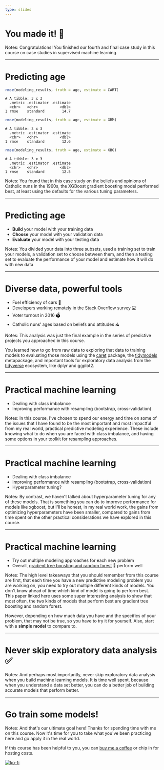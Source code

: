 ```yaml
---
type: slides
---
```


# You made it! 💪

Notes: Congratulations! You finished our fourth and final case study in this course on case studies in supervised machine learning.

---

# Predicting age

```r
rmse(modeling_results, truth = age, estimate = CART)
```

```out
# A tibble: 3 x 3
  .metric .estimator .estimate
  <chr>   <chr>          <dbl>
1 rmse    standard        14.7
```

```r
rmse(modeling_results, truth = age, estimate = GBM)
```

```out
# A tibble: 3 x 3
  .metric .estimator .estimate
  <chr>   <chr>          <dbl>
1 rmse    standard        12.6 
```

```r
rmse(modeling_results, truth = age, estimate = XBG)
```

```out
# A tibble: 3 x 3
  .metric .estimator .estimate
  <chr>   <chr>          <dbl>
1 rmse    standard        12.5
```

Notes: You found that in this case study on the beliefs and opinions of Catholic nuns in the 1960s, the XGBoost gradient boosting model performed best, at least using the defaults for the various tuning parameters. 

---

# Predicting age

- **Build** your model with your training data
- **Choose** your model with your validation data
- **Evaluate** your model with your testing data

Notes: You divided your data into three subsets, used a training set to train your models, a validation set to choose between them, and then a testing set to evaluate the performance of your model and estimate how it will do with new data.

---

# Diverse data, powerful tools

- Fuel efficiency of cars 🚗
- Developers working remotely in the Stack Overflow survey 💻
- Voter turnout in 2016 🗳
- Catholic nuns' ages based on beliefs and attitudes ⛪

Notes: This analysis was just the final example in the series of predictive projects you approached in this course. 

You learned how to go from raw data to exploring that data to training models to evaluating those models using the [caret](https://topepo.github.io/caret/) package, the [tidymodels](https://github.com/tidymodels) metapackage, and important tools for exploratory data analysis from the [tidyverse](https://tidyverse.tidyverse.org/) ecosystem, like dplyr and ggplot2.

---

#  Practical machine learning

- Dealing with class imbalance
- Improving performance with resampling (bootstrap, cross-validation)

Notes: In this course, I've chosen to spend our energy and time on some of the issues that I have found to be the most important and most impactful from my real world, practical predictive modeling experience. These include knowing what to do when you are faced with class imbalance, and having some options in your toolkit for resampling approaches. 

---

# Practical machine learning

- Dealing with class imbalance
- Improving performance with resampling (bootstrap, cross-validation)
- Hyperparameter tuning?

Notes: By contrast, we haven't talked about hyperparameter tuning for any of these models. That is something you can do to improve performance for models like xgboost, but I'll be honest, in my real world work, the gains from optimizing hyperparameters have been smaller, compared to gains from time spent on the other practical considerations we have explored in this course.

---

# Practical machine learning

- Try out multiple modeling approaches for each new problem 
- Overall, [gradient tree boosting and random forest](https://arxiv.org/abs/1708.05070v1) 🌳 perform well

Notes: The high level takeaways that you should remember from this course are first, that each time you have a new predictive modeling problem you are working on, you need to try out multiple different kinds of models. You don't know ahead of time which kind of model is going to perform best. This paper linked here uses some super interesting analysis to show that most often, the two kinds of models that perform best are gradient tree boosting and random forest. 

However, depending on how much data you have and the specifics of your problem, that may not be true, so you have to try it for yourself. Also, start with a **simple model** to compare to. 

---

# Never skip exploratory data analysis ✅



Notes: And perhaps most importantly, never skip exploratory data analysis when you build machine learning models. It is time well spent, because when you understand a data set better, you can do a better job of building accurate models that perform better.

---

# Go train some models!

Notes: And that's our ultimate goal here! Thanks for spending time with me on this course. Now it's time for you to take what you've been practicing here and go apply it in the real world.

If this course has been helpful to you, you can [buy me a coffee](https://ko-fi.com/U7U4WG9B) or chip in for hosting costs.

[![ko-fi](https://www.ko-fi.com/img/githubbutton_sm.svg)](https://ko-fi.com/U7U4WG9B)












